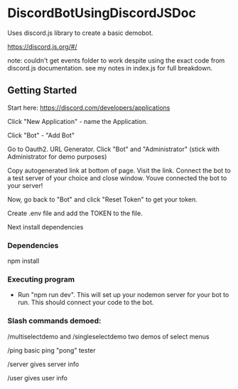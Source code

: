 # DiscordBotUsingDiscordJSDoc

Uses discord.js library to create a basic demobot.

https://discord.js.org/#/

note: couldn't get events folder to work despite using the exact code from discord.js documentation. see my notes in index.js for full breakdown.

## Getting Started

Start here: https://discord.com/developers/applications

Click "New Application" - name the Application.

Click "Bot" - "Add Bot"

Go to Oauth2. URL Generator. Click "Bot" and "Administrator" (stick with Administrator for demo purposes)

Copy autogenerated link at bottom of page. Visit the link. Connect the bot to a test server of your choice and close window. Youve connected the bot to your server!

Now, go back to "Bot" and click "Reset Token" to get your token.

Create .env file and add the TOKEN to the file.

Next install dependencies

### Dependencies

npm install

### Executing program

-   Run "npm run dev". This will set up your nodemon server for your bot to run. This should connect your code to the bot.

### Slash commands demoed:

/multiselectdemo and /singleselectdemo two demos of select menus

/ping basic ping "pong" tester

/server gives server info

/user gives user info
